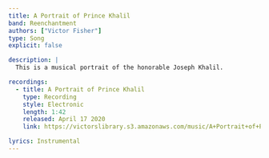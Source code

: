 ```yaml
---
title: A Portrait of Prince Khalil
band: Reenchantment
authors: ["Victor Fisher"]
type: Song
explicit: false

description: |
  This is a musical portrait of the honorable Joseph Khalil.

recordings:
  - title: A Portrait of Prince Khalil
    type: Recording
    style: Electronic
    length: 1:42
    released: April 17 2020
    link: https://victorslibrary.s3.amazonaws.com/music/A+Portrait+of+Prince+Khalil/A+Portrait+of+Prince+Khalil.mp3

lyrics: Instrumental
---
```

